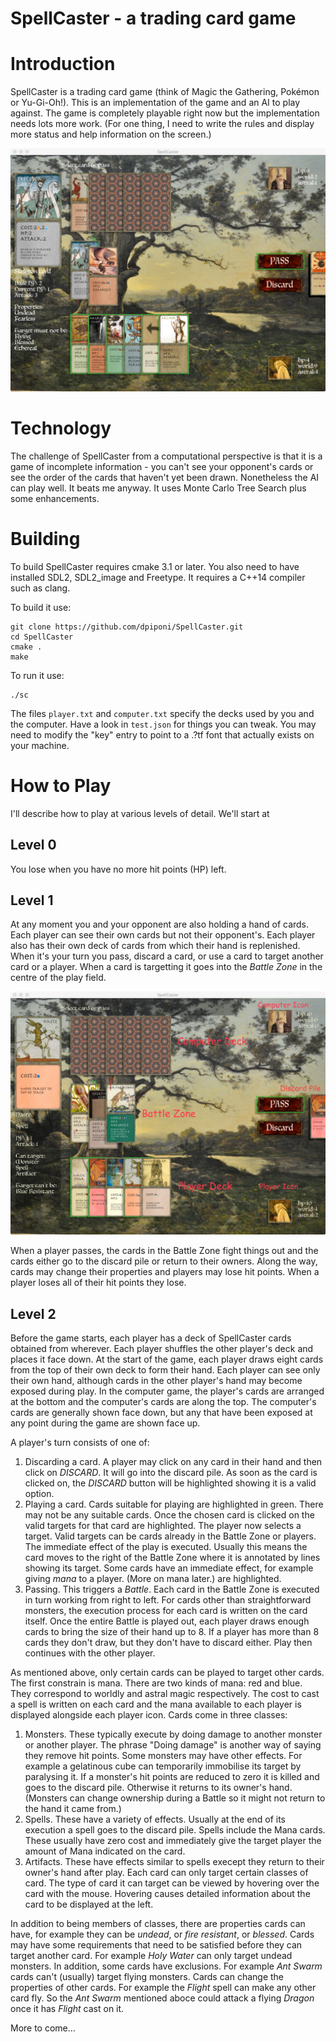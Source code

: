 SpellCaster - a trading card game
=================================

Introduction
============
SpellCaster is a trading card game (think of Magic the Gathering, Pokémon or Yu-Gi-Oh!).
This is an implementation of the game and an AI to play against.
The game is completely playable right now but the implementation needs lots more work.
(For one thing, I need to write the rules and display more status and help information on the screen.)

![SpellCaster screenshot](assets/screenshot.jpg?raw=true "SpellCaster Screenshot")

Technology
==========
The challenge of SpellCaster from a computational perspective is that it is a game of incomplete information - you can't see your opponent's cards or see the order of the cards that haven't yet been drawn. Nonetheless the AI can play well. It beats me anyway. It uses Monte Carlo Tree Search plus some enhancements.

Building
========
To build SpellCaster requires cmake 3.1 or later.
You also need to have installed SDL2, SDL2_image and Freetype.
It requires a C++14 compiler such as clang.

To build it use:

    git clone https://github.com/dpiponi/SpellCaster.git
    cd SpellCaster
    cmake .
    make

To run it use:

    ./sc

The files `player.txt` and `computer.txt` specify the decks used by you and the computer.
Have a look in `test.json` for things you can tweak.
You may need to modify the "key" entry to point to a .?tf font that actually exists on your machine.

How to Play
===========
I'll describe how to play at various levels of detail.
We'll start at

Level 0
-------
You lose when you have no more hit points (HP) left.

Level 1
-------
At any moment you and your opponent are also holding a hand of cards. Each player can see their own cards but not their opponent's.
Each player also has their own deck of cards from which their hand is replenished.
When it's your turn you pass, discard a card, or use a card to target another card or a player.
When a card is targetting it goes into the _Battle Zone_ in the centre of the play field.

![Annotated SpellCaster screenshot](assets/manual.jpg?raw=true "Annotated SpellCaster Screenshot")

When a player passes, the cards in the Battle Zone fight things out and the cards either go to the discard pile or return to their owners.
Along the way, cards may change their properties and players may lose hit points.
When a player loses all of their hit points they lose.

Level 2
-------
Before the game starts, each player has a deck of SpellCaster cards obtained from wherever.
Each player shuffles the other player's deck and places it face down.
At the start of the game, each player draws eight cards from the top of their own deck to form their hand.
Each player can see only their own hand, although cards in the other player's hand may become exposed during play.
In the computer game, the player's cards are arranged at the bottom and the computer's cards are along the top.
The computer's cards are generally shown face down, but any that have been exposed at any point during the game are shown face up.

A player's turn consists of one of:
1. Discarding a card. A player may click on any card in their hand and then click on *DISCARD*. It will go into the discard pile.
   As soon as the card is clicked on, the *DISCARD* button will be highlighted showing it is a valid option.
2. Playing a card. Cards suitable for playing are highlighted in green. There may not be any suitable cards.
   Once the chosen card is clicked on the valid targets for that card are highlighted. The player now selects a target.
   Valid targets can be cards already in the Battle Zone or players.
   The immediate effect of the play is executed.
   Usually this means the card moves to the right of the Battle Zone where it is annotated by lines showing its target.
   Some cards have an immediate effect, for example giving _mana_ to a player. (More on mana later.)
   are highlighted.
3. Passing. This triggers a _Battle_. Each card in the Battle Zone is executed in turn working from right to left.
   For cards other than straightforward monsters, the execution process for each card is written on the card itself.
   Once the entire Battle is played out, each player draws enough cards to bring the size of their hand up to 8.
   If a player has more than 8 cards they don't draw, but they don't have to discard either.
Play then continues with the other player.

As mentioned above, only certain cards can be played to target other cards.
The first constrain is mana.
There are two kinds of mana: red and blue.
They correspond to worldly and astral magic respectively.
The cost to cast a spell is written on each card and the mana available to each player is displayed alongside each player icon.
Cards come in three classes:
1. Monsters. These typically execute by doing damage to another monster or another player.
   The phrase "Doing damage" is another way of saying they remove hit points.
   Some monsters may have other effects. For example a gelatinous cube can temporarily immobilise its target by paralysing it.
   If a monster's hit points are reduced to zero it is killed and goes to the discard pile.
   Otherwise it returns to its owner's hand.
   (Monsters can change ownership during a Battle so it might not return to the hand it came from.)
2. Spells. These have a variety of effects. Usually at the end of its execution a spell goes to the discard pile.
   Spells include the Mana cards.
   These usually have zero cost and immediately give the target player the amount of Mana indicated on the card.
3. Artifacts. These have effects similar to spells execept they return to their owner's hand after play.
Each card can only target certain classes of card. The type of card it can target can be viewed by hovering over the card with the mouse.
Hovering causes detailed information about the card to be displayed at the left.

In addition to being members of classes, there are properties cards can have, for example they can be _undead_, or _fire resistant_, or _blessed_.
Cards may have some requirements that need to be satisfied before they can target another card.
For example _Holy Water_ can only target undead monsters.
In addition, some cards have exclusions.
For example _Ant Swarm_ cards can't (usually) target flying monsters.
Cards can change the properties of other cards.
For example the _Flight_ spell can make any other card fly. So the _Ant Swarm_ mentioned aboce could attack a flying _Dragon_ once it has _Flight_ cast on it.

More to come...
